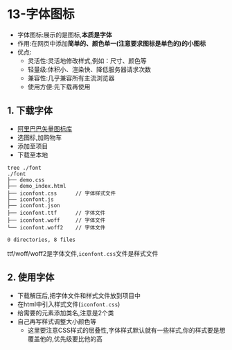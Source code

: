 # 13-字体图标

- 字体图标:展示的是图标,**本质是字体**
- 作用:在网页中添加**简单的、颜色单一(注意要求图标是单色的)**的**小图标**
- 优点:
  - 灵活性:灵活地修改样式,例如：尺寸、颜色等
  - 轻量级:体积小、渲染快、降低服务器请求次数
  - 兼容性:几乎兼容所有主流浏览器
  - 使用方便:先下载再使用

## 1. 下载字体

- [阿里巴巴矢量图标库](https://www.iconfont.cn/)
- 选图标,加购物车
- 添加至项目
- 下载至本地

```
tree ./font
./font
├── demo.css
├── demo_index.html
├── iconfont.css      // 字体样式文件
├── iconfont.js
├── iconfont.json
├── iconfont.ttf      // 字体文件
├── iconfont.woff     // 字体文件
└── iconfont.woff2    // 字体文件

0 directories, 8 files
```

ttf/woff/woff2是字体文件,`iconfont.css`文件是样式文件

## 2. 使用字体

- 下载解压后,把字体文件和样式文件放到项目中
- 在html中引入样式文件(`iconfont.css`)
- 给需要的元素添加类名,注意是2个类
- 自己再写样式调整大小颜色等
  - 这里要注意CSS样式的层叠性,字体样式默认就有一些样式,你的样式要是想覆盖他的,优先级要比他的高

